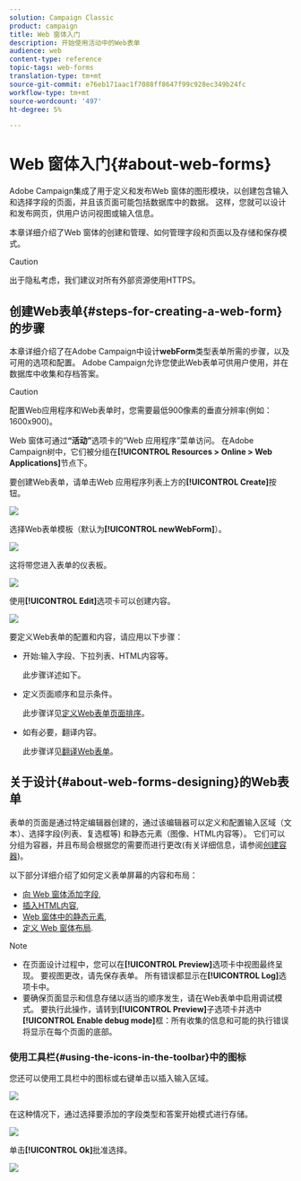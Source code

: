 ```yaml
---
solution: Campaign Classic
product: campaign
title: Web 窗体入门
description: 开始使用活动中的Web表单
audience: web
content-type: reference
topic-tags: web-forms
translation-type: tm+mt
source-git-commit: e76eb171aac1f7088ff8647f99c928ec349b24fc
workflow-type: tm+mt
source-wordcount: '497'
ht-degree: 5%

---
```



# Web 窗体入门{#about-web-forms}

Adobe Campaign集成了用于定义和发布Web 窗体的图形模块，以创建包含输入和选择字段的页面，并且该页面可能包括数据库中的数据。 这样，您就可以设计和发布网页，供用户访问视图或输入信息。

本章详细介绍了Web 窗体的创建和管理、如何管理字段和页面以及存储和保存模式。

>[!CAUTION]
>
>出于隐私考虑，我们建议对所有外部资源使用HTTPS。

## 创建Web表单{#steps-for-creating-a-web-form}的步骤

本章详细介绍了在Adobe Campaign中设计&#x200B;**webForm**&#x200B;类型表单所需的步骤，以及可用的选项和配置。 Adobe Campaign允许您使此Web表单可供用户使用，并在数据库中收集和存档答案。

>[!CAUTION]
>
>配置Web应用程序和Web表单时，您需要最低900像素的垂直分辨率(例如：1600x900)。

Web 窗体可通过&#x200B;**“活动”**&#x200B;选项卡的“Web 应用程序”菜单访问。 在Adobe Campaign树中，它们被分组在&#x200B;**[!UICONTROL Resources > Online > Web Applications]**&#x200B;节点下。

要创建Web表单，请单击Web 应用程序列表上方的&#x200B;**[!UICONTROL Create]**&#x200B;按钮。

![](assets/webapp_create_new.png)

选择Web表单模板（默认为&#x200B;**[!UICONTROL newWebForm]**）。

![](assets/s_ncs_admin_survey_select_template.png)

这将带您进入表单的仪表板。

![](assets/webapp_empty_dashboard.png)

使用&#x200B;**[!UICONTROL Edit]**&#x200B;选项卡可以创建内容。

![](assets/webapp_edit_tab.png)

要定义Web表单的配置和内容，请应用以下步骤：

* 开始:输入字段、下拉列表、HTML内容等。

   此步骤详述如下。

* 定义页面顺序和显示条件。

   此步骤详见[定义Web表单页面排序](../../web/using/defining-web-forms-page-sequencing.md)。

* 如有必要，翻译内容。

   此步骤详见[翻译Web表单](../../web/using/translating-a-web-form.md)。

## 关于设计{#about-web-forms-designing}的Web表单

表单的页面是通过特定编辑器创建的，通过该编辑器可以定义和配置输入区域（文本）、选择字段(列表、复选框等) 和静态元素（图像、HTML内容等）。 它们可以分组为容器，并且布局会根据您的需要而进行更改(有关详细信息，请参阅[创建容器](../../web/using/defining-web-forms-layout.md#creating-containers))。

以下部分详细介绍了如何定义表单屏幕的内容和布局：

* [向 Web 窗体添加字段](../../web/using/adding-fields-to-a-web-form.md),
* [插入HTML内容](../../web/using/static-elements-in-a-web-form.md#inserting-html-content),
* [Web 窗体中的静态元素](../../web/using/static-elements-in-a-web-form.md),
* [定义 Web 窗体布局](../../web/using/defining-web-forms-layout.md).

>[!NOTE]
>
>* 在页面设计过程中，您可以在&#x200B;**[!UICONTROL Preview]**&#x200B;选项卡中视图最终呈现。 要视图更改，请先保存表单。 所有错误都显示在&#x200B;**[!UICONTROL Log]**&#x200B;选项卡中。
>* 要确保页面显示和信息存储以适当的顺序发生，请在Web表单中启用调试模式。 要执行此操作，请转到&#x200B;**[!UICONTROL Preview]**&#x200B;子选项卡并选中&#x200B;**[!UICONTROL Enable debug mode]**&#x200B;框：所有收集的信息和可能的执行错误将显示在每个页面的底部。

>



### 使用工具栏{#using-the-icons-in-the-toolbar}中的图标

您还可以使用工具栏中的图标或右键单击以插入输入区域。

![](assets/s_ncs_admin_webform_add_selection.png)

在这种情况下，通过选择要添加的字段类型和答案开始模式进行存储。

![](assets/s_ncs_admin_webform_select_storage.png)

单击&#x200B;**[!UICONTROL Ok]**&#x200B;批准选择。

![](assets/s_ncs_admin_webform_confirm_storage.png)

